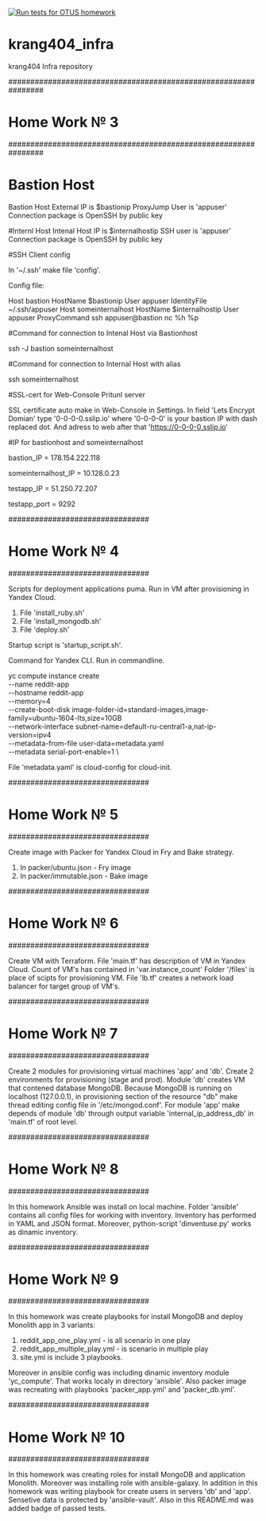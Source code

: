 [![Run tests for OTUS homework](https://github.com/Otus-DevOps-2022-02/krang404_infra/actions/workflows/run-tests-2022-02.yml/badge.svg)](https://github.com/Otus-DevOps-2022-02/krang404_infra/actions/workflows/run-tests-2022-02.yml)

# krang404_infra
krang404 Infra repository

################################################################
# Home Work № 3
################################################################


# Bastion Host
Bastion Host External IP is $bastionip
ProxyJump User is 'appuser'
Connection package is OpenSSH by public key

#Internl Host
Intenal Host IP is $internalhostip
SSH user is 'appuser'
Connection package is OpenSSH by public key

#SSH Client config

In '~/.ssh' make file 'config'.

Config file:

Host bastion
        HostName $bastionip
        User appuser
        IdentityFile ~/.ssh/appuser
Host someinternalhost
        HostName $internalhostip
        User appuser
        ProxyCommand ssh appuser@bastion nc %h %p

#Command for connection to Intenal Host via Bastionhost

ssh -J bastion someinternalhost

#Command for connection to Internal Host with alias

ssh someinternalhost

#SSL-cert for Web-Console Pritunl server

SSL certificate auto make in Web-Console in Settings. In field 'Lets Encrypt Domian' type '0-0-0-0.sslip.io' where '0-0-0-0' is
your bastion IP with dash replaced dot. And adress to web after that 'https://0-0-0-0.sslip.io'

#IP for bastionhost and someinternalhost

bastion_IP = 178.154.222.118

someinternalhost_IP = 10.128.0.23

testapp_IP = 51.250.72.207

testapp_port = 9292

################################
# Home Work № 4
################################

Scripts for deployment applications puma. Run in VM after provisioning in Yandex Cloud.

1. File 'install_ruby.sh'
2. File 'install_mongodb.sh'
3. File 'deploy.sh'

Startup script is 'startup_script.sh'.

Command for Yandex CLI. Run in commandline.

yc compute instance create \
  --name reddit-app \
  --hostname reddit-app \
  --memory=4 \
  --create-boot-disk image-folder-id=standard-images,image-family=ubuntu-1604-lts,size=10GB \
  --network-interface subnet-name=default-ru-central1-a,nat-ip-version=ipv4 \
  --metadata-from-file user-data=metadata.yaml \
  --metadata serial-port-enable=1 \

File 'metadata.yaml' is cloud-config for cloud-init.

################################
# Home Work № 5
################################

Create image with Packer for Yandex Cloud in Fry and Bake strategy.

1. In packer/ubuntu.json - Fry image
2. In packer/immutable.json - Bake image

################################
# Home Work № 6
################################

Create VM with Terraform. File 'main.tf' has description of VM in Yandex Cloud. Count of VM's has contained in 'var.instance_count' Folder '/files' is place of scipts for provisioning VM. File 'lb.tf' creates a network load balancer for target group of VM's.

################################
# Home Work № 7
################################

Create 2 modules for provisioning virtual machines 'app' and 'db'. Create 2 environments for provisioning (stage and prod).
Module 'db' creates VM that contened database MongoDB. Because MongoDB is running on localhost (127.0.0.1), in provisioning section of the resource "db" make thread editing config file in '/etc/mongod.conf'. For module 'app' make depends of module 'db' through output variable 'internal_ip_address_db' in 'main.tf' of root level.

################################
# Home Work № 8
################################

In this homework Ansible was install on local machine. Folder 'ansible' contains all config files for working with inventory. Inventory has performed in YAML and JSON format. Moreover, python-script 'dinventuse.py' works as dinamic inventory.

################################
# Home Work № 9
################################

In this homework was create playbooks for install MongoDB and deploy Monolith app in 3 variants:

1. reddit_app_one_play.yml - is all scenario in one play
2. reddit_app_multiple_play.yml - is scenario in multiple play
3. site.yml is include 3 playbooks.

Moreover in ansible config was including dinamic inventory module 'yc_compute'. That works localy in directory 'ansible'. Also packer image was recreating with playbooks 'packer_app.yml' and 'packer_db.yml'.

################################
# Home Work № 10
################################

In this homework was creating roles for install MongoDB and application Monolith. Moreover was installing role with ansible-galaxy.
In addition in this homework was writing playbook for create users in servers 'db' and 'app'. Sensetive data is protected by 'ansible-vault'.
Also in this README.md was added badge of passed tests.
